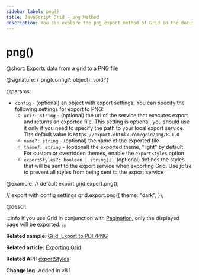```yaml
---
sidebar_label: png()
title: JavaScript Grid - png Method
description: You can explore the png export method of Grid in the documentation of the DHTMLX JavaScript UI library. Browse developer guides and API reference, try out code examples and live demos, and download a free 30-day evaluation version of DHTMLX Suite.
---
```


# png()

@short: Exports data from a grid to a PNG file

@signature: {'png(config?: object): void;'}

@params:
- `config` - (optional) an object with export settings. You can specify the following settings for export to PNG:
	- `url?: string` - (optional) the url of the service that executes export and returns an exported file. This setting is optional, you should use it only if you need to specify the path to your local export service. The default value is `https://export.dhtmlx.com/grid/png/8.1.0`
    - `name?: string` - (optional) the name of the exported file
    - `theme?: string` - (optional) the exported theme, "light" by default. For custom or overridden themes, enable the `exportStyles` option
    - `exportStyles?: boolean | string[]` - (optional) defines the styles that will be sent to the export service when exporting Grid. Use *false* to prevent all styles from being sent to the export service

@example:
// default export
grid.export.png();

// export with config settings
grid.export.png({
    theme: "dark",
});


@descr:

:::info
If you use Grid in conjunction with [Pagination](pagination.md), only the displayed page will be exported. 
:::

**Related sample**: [Grid. Export to PDF/PNG](https://snippet.dhtmlx.com/ti9l91mn)

**Related article:** [Exporting Grid](grid/usage.md#exporting-grid)

**Related API:** [exportStyles](grid/api/grid_exportstyles_config.md)

**Change log:** Added in v8.1